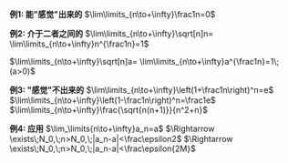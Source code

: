 **例1: 能"感觉"出来的**
$\lim\limits_{n\to+\infty}\frac1n=0$

**例2: 介于二者之间的**
$\lim\limits_{n\to+\infty}\sqrt[n]n=
\lim\limits_{n\to+\infty}n^{\frac1n}=1$

$\lim\limits_{n\to+\infty}\sqrt[n]a=
\lim\limits_{n\to+\infty}a^{\frac1n}=1\;(a>0)$

**例3: "感觉"不出来的**
$\lim\limits_{n\to+\infty}\left(1+\frac1n\right)^n=e$
$\lim\limits_{n\to+\infty}\left(1-\frac1n\right)^n=\frac1e$
$\lim\limits_{n\to+\infty}\frac{\sqrt{n(n+1)}}{n^2+n}$

**例4: 应用**
$\lim_\limits{n\to+\infty}a_n=a$
$\Rightarrow
\exists\;N_0,\;n>N_0,\;|a_n-a|<\frac\epsilon2$
$\Rightarrow
\exists\;N_0,\;n>N_0,\;|a_n-a|<\frac\epsilon{2M}$
